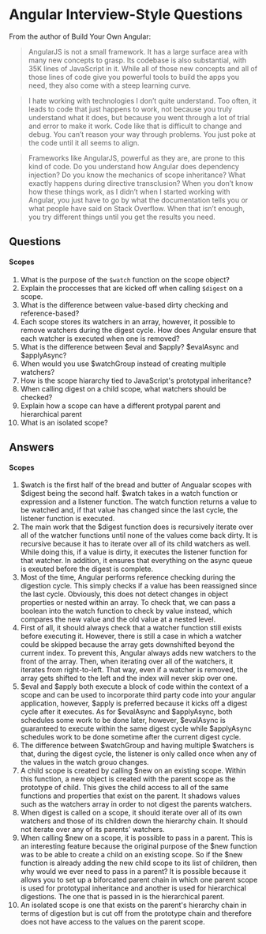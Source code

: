 # Angular Interview-Style Questions

From the author of Build Your Own Angular:

> AngularJS is not a small framework. It has a large surface area with many new concepts to grasp.
Its codebase is also substantial, with 35K lines of JavaScript in it. While all of those new concepts
and all of those lines of code give you powerful tools to build the apps you need, they also come
with a steep learning curve.

> I hate working with technologies I don’t quite understand. Too often, it leads to code that just happens
to work, not because you truly understand what it does, but because you went through a lot
of trial and error to make it work. Code like that is difficult to change and debug. You can’t reason
your way through problems. You just poke at the code until it all seems to align.

> Frameworks like AngularJS, powerful as they are, are prone to this kind of code. Do you understand
how Angular does dependency injection? Do you know the mechanics of scope inheritance?
What exactly happens during directive transclusion? When you don’t know how these things work,
as I didn’t when I started working with Angular, you just have to go by what the documentation
tells you or what people have said on Stack Overflow. When that isn’t enough, you try different
things until you get the results you need.

## Questions

#### Scopes

 1. What is the purpose of the `$watch` function on the scope object?
 2. Explain the proccesses that are kicked off when calling `$digest` on a scope.
 3. What is the difference between value-based dirty checking and reference-based?
 4. Each scope stores its watchers in an array, however, it possible to remove watchers during the digest cycle. How does Angular ensure that each watcher is executed when one is removed?
 5. What is the difference between $eval and $apply? $evalAsync and $applyAsync?
 6. When would you use $watchGroup instead of creating multiple watchers?
 7. How is the scope hiararchy tied to JavaScript's prototypal inheritance?
 8. When calling digest on a child scope, what watchers should be checked?
 9. Explain how a scope can have a different protypal parent and hierarchical parent
 10. What is an isolated scope?

## Answers

#### Scopes

 1. $watch is the first half of the bread and butter of Angualar scopes with $digest being the second half. $watch takes in a watch function or expression and a listener function. The watch function returns a value to be watched and, if that value has changed since the last cycle, the listener function is executed.
 2. The main work that the $digest function does is recursively iterate over all of the watcher functions until none of the values come back dirty. It is recursive because it has to iterate over all of its child watchers as well. While doing this, if a value is dirty, it executes the listener function for that watcher. In addition, it ensures that everything on the async queue is exeuted before the digest is complete.
 3. Most of the time, Angular performs reference checking during the digestion cycle. This simply checks if a value has been reassigned since the last cycle. Obviously, this does not detect changes in object properties or nested within an array. To check that, we can pass a boolean into the watch function to check by value instead, which compares the new value and the old value at a nested level.
 4. First of all, it should always check that a watcher function still exists before executing it. However, there is still a case in which a watcher could be skipped because the array gets downshifted beyond the current index. To prevent this, Angular always adds new watchers to the front of the array. Then, when iterating over all of the watchers, it iterates from right-to-left. That way, even if a watcher is removed, the array gets shifted to the left and the index will never skip over one.
 5. $eval and $apply both execute a block of code within the context of a scope and can be used to incorporate third party code into your angular application, however, $apply is preferred because it kicks off a digest cycle after it executes. As for $evalAsync and $applyAsync, both schedules some work to be done later, however, $evalAsync is guaranteed to execute within the same digest cycle while $applyAsync schedules work to be done sometime after the current digest cycle.
 6. The difference between $watchGroup and having multiple $watchers is that, during the digest cycle, the listener is only called once when any of the values in the watch grouo changes.
 7. A child scope is created by calling $new on an existing scope. Within this function, a new object is created with the parent scope as the prototype of child. This gives the child access to all of the same functions and properties that exist on the parent. It shadows values such as the watchers array in order to not digest the parents watchers.
 8. When digest is called on a scope, it should iterate over all of its own watchers and those of its children down the hierarchy chain. It should not iterate over any of its parents' watchers.
 9. When calling $new on a scope, it is possible to pass in a parent. This is an interesting feature because the original purpose of the $new function was to be able to create a child on an existing scope. So if the $new function is already adding the new child scope to its list of children, then why would we ever need to pass in a parent? It is possible because it allows you to set up a biforcated parent chain in which one parent scope is used for prototypal inheritance and another is used for hierarchical digestions. The one that is passed in is the hierarchical parent.
 10. An isolated scope is one that exists on the parent's hierarchy chain in terms of digestion but is cut off from the prototype chain and therefore does not have access to the values on the parent scope.

